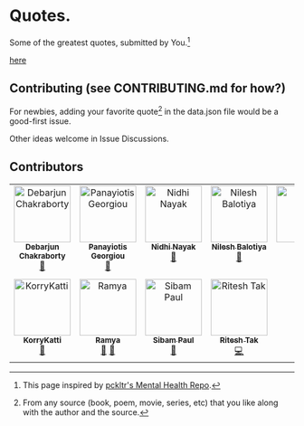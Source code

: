 # Quotes.
Some of the greatest quotes, submitted by You.[^1]

[here](https://jayshukla8.github.io/Quotes/)

## Contributing (see CONTRIBUTING.md for how?)
For newbies, adding your favorite quote[^2] in the data.json file would be a good-first issue. 

Other ideas welcome in Issue Discussions.

## Contributors

<!-- ALL-CONTRIBUTORS-LIST:START - Do not remove or modify this section -->
<!-- prettier-ignore-start -->
<!-- markdownlint-disable -->
<table>
  <tbody>
    <tr>
      <td align="center" valign="top" width="14.28%"><a href="https://github.com/DebarjunChakraborty"><img src="https://avatars.githubusercontent.com/u/147123894?v=4?s=100" width="100px;" alt="Debarjun Chakraborty"/><br /><sub><b>Debarjun Chakraborty</b></sub></a><br /><a href="#data-DebarjunChakraborty" title="Data">🔣</a></td>
      <td align="center" valign="top" width="14.28%"><a href="https://www.panayiotisgeorgiou.com"><img src="https://avatars.githubusercontent.com/u/1752156?v=4?s=100" width="100px;" alt="Panayiotis Georgiou"/><br /><sub><b>Panayiotis Georgiou</b></sub></a><br /><a href="#data-georgioupanayiotis" title="Data">🔣</a></td>
      <td align="center" valign="top" width="14.28%"><a href="https://github.com/NidhiNayak08"><img src="https://avatars.githubusercontent.com/u/111973548?v=4?s=100" width="100px;" alt="Nidhi Nayak"/><br /><sub><b>Nidhi Nayak</b></sub></a><br /><a href="#data-NidhiNayak08" title="Data">🔣</a></td>
      <td align="center" valign="top" width="14.28%"><a href="https://github.com/Nilesh270"><img src="https://avatars.githubusercontent.com/u/97271873?v=4?s=100" width="100px;" alt="Nilesh Balotiya"/><br /><sub><b>Nilesh Balotiya</b></sub></a><br /><a href="#data-Nilesh270" title="Data">🔣</a></td>
      <td align="center" valign="top" width="14.28%"><a href="http://www.formen.cc"><img src="https://avatars.githubusercontent.com/u/83844571?v=4?s=100" width="100px;" alt="Jolly"/><br /><sub><b>Jolly</b></sub></a><br /><a href="#data-JollyJolli" title="Data">🔣</a> <a href="#code-JollyJolli" title="Code">💻</a></td>
      <td align="center" valign="top" width="14.28%"><a href="https://github.com/theriturajps"><img src="https://avatars.githubusercontent.com/u/107362757?v=4?s=100" width="100px;" alt="Ritu Raj Pratap Singh"/><br /><sub><b>Ritu Raj Pratap Singh</b></sub></a><br /><a href="#data-theriturajps" title="Data">🔣</a> <a href="#code-theriturajps" title="Code">💻</a></td>
      <td align="center" valign="top" width="14.28%"><a href="https://github.com/kaiyumdev"><img src="https://avatars.githubusercontent.com/u/76748971?v=4?s=100" width="100px;" alt="Md Kaioum Islam"/><br /><sub><b>Md Kaioum Islam</b></sub></a><br /><a href="#data-kaiyumdev" title="Data">🔣</a></td>
    </tr>
    <tr>
      <td align="center" valign="top" width="14.28%"><a href="https://korrykatti.github.io"><img src="https://avatars.githubusercontent.com/u/143781663?v=4?s=100" width="100px;" alt="KorryKatti"/><br /><sub><b>KorryKatti</b></sub></a><br /><a href="#design-KorryKatti" title="Design">🎨</a></td>
      <td align="center" valign="top" width="14.28%"><a href="https://github.com/Ramya-Clg"><img src="https://avatars.githubusercontent.com/u/176913971?v=4?s=100" width="100px;" alt="Ramya"/><br /><sub><b>Ramya</b></sub></a><br /><a href="#data-Ramya-Clg" title="Data">🔣</a> <a href="#design-Ramya-Clg" title="Design">🎨</a></td>
      <td align="center" valign="top" width="14.28%"><a href="https://github.com/Sibam-Paul"><img src="https://avatars.githubusercontent.com/u/158052549?v=4?s=100" width="100px;" alt="Sibam Paul"/><br /><sub><b>Sibam Paul</b></sub></a><br /><a href="#doc-Sibam-Paul" title="Documentation">📖</a></td>
      <td align="center" valign="top" width="14.28%"><a href="https://github.com/roiveredritesh"><img src="https://avatars.githubusercontent.com/u/36503631?v=4?s=100" width="100px;" alt="Ritesh Tak"/><br /><sub><b>Ritesh Tak</b></sub></a><br /><a href="#code-roiveredritesh" title="Code">💻</a></td>
    </tr>
  </tbody>
</table>

<!-- markdownlint-restore -->
<!-- prettier-ignore-end -->

<!-- ALL-CONTRIBUTORS-LIST:END -->

[^1]: This page inspired by [pckltr's Mental Health Repo](https://github.com/pckltr/mental-health).
[^2]: From any source (book, poem, movie, series, etc) that you like along with the author and the source.


